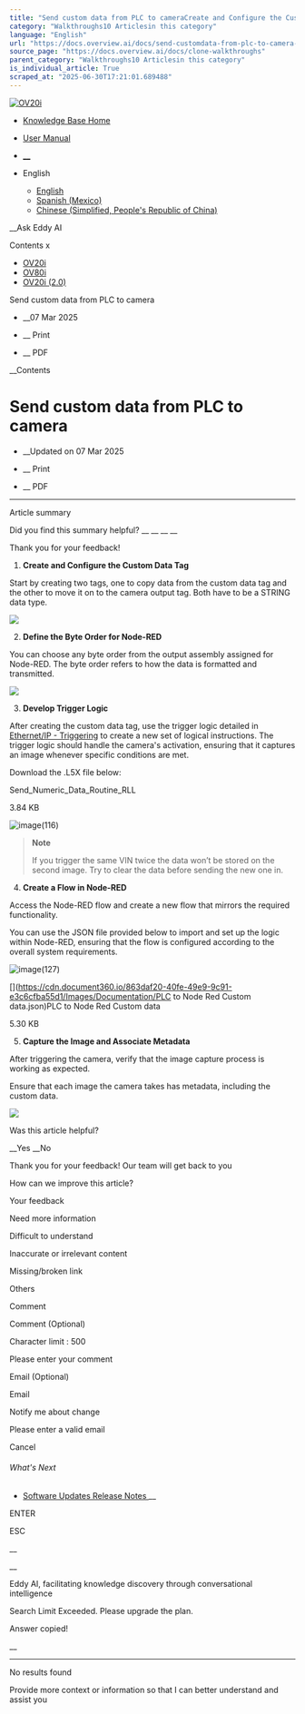 ```yaml
---
title: "Send custom data from PLC to cameraCreate and Configure the Custom Data Tag Start by creating two tags, one to copy data from the custom data tag and the other to move it on to the camera output tag. Both have to be a STRING data type. Define the Byte Order for Node-R..."
category: "Walkthroughs10 Articlesin this category"
language: "English"
url: "https://docs.overview.ai/docs/send-customdata-from-plc-to-camera-1"
source_page: "https://docs.overview.ai/docs/clone-walkthroughs"
parent_category: "Walkthroughs10 Articlesin this category"
is_individual_article: True
scraped_at: "2025-06-30T17:21:01.689488"
---
```


[ ![OV20i](https://cdn.document360.io/logo/863daf20-40fe-49e9-9c91-e3c6cfba55d1/2e22ebf07a24460d8065cff0cb46d3d4-OverviewLogo.png) ](https://www.overview.ai)

  * [Knowledge Base Home](https://docs.overview.ai)
  * [User Manual](https://docs.overview.ai/docs)



  * [ __](/v1/en)
  * English

    * [ English ](/docs/en/send-customdata-from-plc-to-camera-1 "en")
    * [ Spanish \(Mexico\) ](/docs/es-mx/send-customdata-from-plc-to-camera-1 "es-mx")
    * [ Chinese \(Simplified, People's Republic of China\) ](/docs/zh-cn/send-customdata-from-plc-to-camera-1 "zh-cn")




__Ask Eddy AI

Contents x

  * [ OV20i  ](start-here)
  * [ OV80i  ](start-here-1)
  * [ OV20i \(2.0\)  ](faq)



Send custom data from PLC to camera

  *  __07 Mar 2025



  *  __ Print

  *  __ PDF




 __Contents

# Send custom data from PLC to camera

  *  __Updated on 07 Mar 2025



  *  __ Print

  * __ PDF




* * *

Article summary

Did you find this summary helpful?  __ __ __ __

Thank you for your feedback\!

  1. **Create and Configure the Custom Data Tag**  
  
Start by creating two tags, one to copy data from the custom data tag and the other to move it on to the camera output tag. Both have to be a STRING data type.  
  


![](https://cdn.document360.io/863daf20-40fe-49e9-9c91-e3c6cfba55d1/Images/Documentation/image\(117\).png)

  2. **Define the Byte Order for Node-RED**  
  


You can choose any byte order from the output assembly assigned for Node-RED. The byte order refers to how the data is formatted and transmitted.   
  
![](https://cdn.document360.io/863daf20-40fe-49e9-9c91-e3c6cfba55d1/Images/Documentation/send-vin-from-plc-to-camera-image-hm2vdqk4.png)

  3. **Develop Trigger Logic**

  
After creating the custom data tag, use the trigger logic detailed in [Ethernet/IP - Triggering](/docs/trigger-using-a-plc-ethernet-1) to create a new set of logical instructions. The trigger logic should handle the camera's activation, ensuring that it captures an image whenever specific conditions are met.  
  


Download the .L5X file below:  
  


[](https://cdn.document360.io/863daf20-40fe-49e9-9c91-e3c6cfba55d1/Images/Documentation/Send_Numeric_Data_Routine_RLL.L5X)Send\_Numeric\_Data\_Routine\_RLL

3.84 KB

  
  
![image\(116\)](https://cdn.document360.io/863daf20-40fe-49e9-9c91-e3c6cfba55d1/Images/Documentation/image\(116\).png)  


> **Note**
> 
> If you trigger the same VIN twice the data won’t be stored on the second image. Try to clear the data before sending the new one in.

  4. **Create a Flow in Node-RED**

  
Access the Node-RED flow and create a new flow that mirrors the required functionality.  
  
You can use the JSON file provided below to import and set up the logic within Node-RED, ensuring that the flow is configured according to the overall system requirements.  
  
![image\(127\)](https://cdn.document360.io/863daf20-40fe-49e9-9c91-e3c6cfba55d1/Images/Documentation/image\(127\).png)  


[](https://cdn.document360.io/863daf20-40fe-49e9-9c91-e3c6cfba55d1/Images/Documentation/PLC to Node Red Custom data.json)PLC to Node Red Custom data

5.30 KB

  


  5. **Capture the Image and Associate Metadata**

  
After triggering the camera, verify that the image capture process is working as expected.

  
Ensure that each image the camera takes has metadata, including the custom data.  
  


![](https://cdn.document360.io/863daf20-40fe-49e9-9c91-e3c6cfba55d1/Images/Documentation/send-vin-from-plc-to-camera-image-ph141wpm.png)




Was this article helpful?

__Yes __No

Thank you for your feedback\! Our team will get back to you

How can we improve this article?

Your feedback

Need more information

Difficult to understand

Inaccurate or irrelevant content

Missing/broken link

Others

Comment

Comment \(Optional\)

Character limit : 500

Please enter your comment

Email \(Optional\)

Email

Notify me about change  


Please enter a valid email

Cancel

###### What's Next

  * [ Software Updates Release Notes ](/docs/ov80i-software-updates-release-notes) __



ENTER

ESC

 __

__

Eddy AI, facilitating knowledge discovery through conversational intelligence

Search Limit Exceeded. Please upgrade the plan.

Answer copied\!

__

__ __

No results found

Provide more context or information so that I can better understand and assist you
